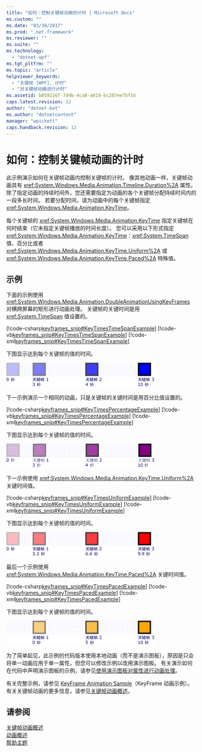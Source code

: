 ```yaml
---
title: "如何：控制关键帧动画的计时 | Microsoft Docs"
ms.custom: ""
ms.date: "03/30/2017"
ms.prod: ".net-framework"
ms.reviewer: ""
ms.suite: ""
ms.technology: 
  - "dotnet-wpf"
ms.tgt_pltfrm: ""
ms.topic: "article"
helpviewer_keywords: 
  - "关键帧 [WPF], 计时"
  - "对关键帧动画进行计时"
ms.assetid: b059216f-7d4b-4ca8-a019-bc287ee7bf16
caps.latest.revision: 12
author: "dotnet-bot"
ms.author: "dotnetcontent"
manager: "wpickett"
caps.handback.revision: 12
---
```

# 如何：控制关键帧动画的计时
此示例演示如何在关键帧动画内控制关键帧的计时。  像其他动画一样，关键帧动画具有 <xref:System.Windows.Media.Animation.Timeline.Duration%2A> 属性。  除了指定动画的持续时间外，您还需要指定为动画的各个关键帧分配持续时间内的一段多长时间。  若要分配时间，请为动画中的每个关键帧指定 <xref:System.Windows.Media.Animation.KeyTime>。  
  
 每个关键帧的 <xref:System.Windows.Media.Animation.KeyTime> 指定关键帧在何时结束（它未指定关键帧播放的时间长度）。  您可以采用以下形式指定 <xref:System.Windows.Media.Animation.KeyTime>：<xref:System.TimeSpan> 值、百分比或者 <xref:System.Windows.Media.Animation.KeyTime.Uniform%2A> 或 <xref:System.Windows.Media.Animation.KeyTime.Paced%2A> 特殊值。  
  
## 示例  
 下面的示例使用 <xref:System.Windows.Media.Animation.DoubleAnimationUsingKeyFrames> 对横跨屏幕的矩形进行动画处理。  关键帧的关键时间是用 <xref:System.TimeSpan> 值设置的。  
  
 [!code-csharp[keyframes_snip#KeyTimesTimeSpanExample](../../../../samples/snippets/csharp/VS_Snippets_Wpf/keyframes_snip/CSharp/KeyTimesExample.cs#keytimestimespanexample)]
 [!code-vb[keyframes_snip#KeyTimesTimeSpanExample](../../../../samples/snippets/visualbasic/VS_Snippets_Wpf/keyframes_snip/visualbasic/keytimesexample.vb#keytimestimespanexample)]
 [!code-xml[keyframes_snip#KeyTimesTimeSpanExample](../../../../samples/snippets/xaml/VS_Snippets_Wpf/keyframes_snip/XAML/KeyTimesExample.xaml#keytimestimespanexample)]  
  
 下图显示达到每个关键帧的值的时间。  
  
 ![在 3、4 和 10 秒时达到的关键值](../../../../docs/framework/wpf/graphics-multimedia/media/graphicsmm-keyframe-keytime1-timespan.png "graphicsmm\_keyframe\_keytime1\_timespan")  
  
 下一示例演示一个相同的动画，只是关键帧的关键时间是用百分比值设置的。  
  
 [!code-csharp[keyframes_snip#KeyTimesPercentageExample](../../../../samples/snippets/csharp/VS_Snippets_Wpf/keyframes_snip/CSharp/KeyTimesExample.cs#keytimespercentageexample)]
 [!code-vb[keyframes_snip#KeyTimesPercentageExample](../../../../samples/snippets/visualbasic/VS_Snippets_Wpf/keyframes_snip/visualbasic/keytimesexample.vb#keytimespercentageexample)]
 [!code-xml[keyframes_snip#KeyTimesPercentageExample](../../../../samples/snippets/xaml/VS_Snippets_Wpf/keyframes_snip/XAML/KeyTimesExample.xaml#keytimespercentageexample)]  
  
 下图显示达到每个关键帧的值的时间。  
  
 ![在 3、4 和 10 秒时达到的关键值](../../../../docs/framework/wpf/graphics-multimedia/media/graphicsmm-keyframe-keytime2-percentage.png "graphicsmm\_keyframe\_keytime2\_percentage")  
  
 下一示例使用 <xref:System.Windows.Media.Animation.KeyTime.Uniform%2A> 关键时间值。  
  
 [!code-csharp[keyframes_snip#KeyTimesUniformExample](../../../../samples/snippets/csharp/VS_Snippets_Wpf/keyframes_snip/CSharp/KeyTimesExample.cs#keytimesuniformexample)]
 [!code-vb[keyframes_snip#KeyTimesUniformExample](../../../../samples/snippets/visualbasic/VS_Snippets_Wpf/keyframes_snip/visualbasic/keytimesexample.vb#keytimesuniformexample)]
 [!code-xml[keyframes_snip#KeyTimesUniformExample](../../../../samples/snippets/xaml/VS_Snippets_Wpf/keyframes_snip/XAML/KeyTimesExample.xaml#keytimesuniformexample)]  
  
 下图显示达到每个关键帧的值的时间。  
  
 ![在 3.3、6.6 和 9.9 秒时达到的关键值](../../../../docs/framework/wpf/graphics-multimedia/media/graphicsmm-keyframe-keytime3-uniform.png "graphicsmm\_keyframe\_keytime3\_uniform")  
  
 最后一个示例使用 <xref:System.Windows.Media.Animation.KeyTime.Paced%2A> 关键时间值。  
  
 [!code-csharp[keyframes_snip#KeyTimesPacedExample](../../../../samples/snippets/csharp/VS_Snippets_Wpf/keyframes_snip/CSharp/KeyTimesExample.cs#keytimespacedexample)]
 [!code-vb[keyframes_snip#KeyTimesPacedExample](../../../../samples/snippets/visualbasic/VS_Snippets_Wpf/keyframes_snip/visualbasic/keytimesexample.vb#keytimespacedexample)]
 [!code-xml[keyframes_snip#KeyTimesPacedExample](../../../../samples/snippets/xaml/VS_Snippets_Wpf/keyframes_snip/XAML/KeyTimesExample.xaml#keytimespacedexample)]  
  
 下图显示达到每个关键帧的值的时间。  
  
 ![在 0、5 和 10 秒时达到的关键值](../../../../docs/framework/wpf/graphics-multimedia/media/graphicsmm-keyframe-keytime4-paced.png "graphicsmm\_keyframe\_keytime4\_paced")  
  
 为了简单起见，此示例的代码版本使用本地动画（而不是演示图板），原因是只会将单一动画应用于单一属性，但您可以修改示例以改用演示图板。  有关演示如何在代码中声明演示图板的示例，请参见[使用演示图板对属性进行动画处理](../../../../docs/framework/wpf/graphics-multimedia/how-to-animate-a-property-by-using-a-storyboard.md)。  
  
 有关完整示例，请参见 [KeyFrame Animation Sample](http://go.microsoft.com/fwlink/?LinkID=160012)（KeyFrame 动画示例）。  有关关键帧动画的更多信息，请参见[关键帧动画概述](../../../../docs/framework/wpf/graphics-multimedia/key-frame-animations-overview.md)。  
  
## 请参阅  
 [关键帧动画概述](../../../../docs/framework/wpf/graphics-multimedia/key-frame-animations-overview.md)   
 [动画概述](../../../../docs/framework/wpf/graphics-multimedia/animation-overview.md)   
 [帮助主题](../../../../docs/framework/wpf/graphics-multimedia/animation-and-timing-how-to-topics.md)